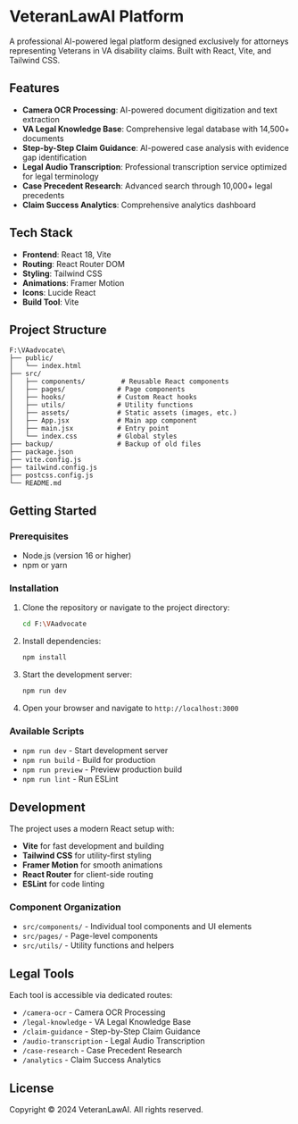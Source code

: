 # VeteranLawAI Platform

A professional AI-powered legal platform designed exclusively for attorneys representing Veterans in VA disability claims. Built with React, Vite, and Tailwind CSS.

## Features

- **Camera OCR Processing**: AI-powered document digitization and text extraction
- **VA Legal Knowledge Base**: Comprehensive legal database with 14,500+ documents
- **Step-by-Step Claim Guidance**: AI-powered case analysis with evidence gap identification
- **Legal Audio Transcription**: Professional transcription service optimized for legal terminology
- **Case Precedent Research**: Advanced search through 10,000+ legal precedents
- **Claim Success Analytics**: Comprehensive analytics dashboard

## Tech Stack

- **Frontend**: React 18, Vite
- **Routing**: React Router DOM
- **Styling**: Tailwind CSS
- **Animations**: Framer Motion
- **Icons**: Lucide React
- **Build Tool**: Vite

## Project Structure

```
F:\VAadvocate\
├── public/
│   └── index.html
├── src/
│   ├── components/         # Reusable React components
│   ├── pages/             # Page components
│   ├── hooks/             # Custom React hooks
│   ├── utils/             # Utility functions
│   ├── assets/            # Static assets (images, etc.)
│   ├── App.jsx            # Main app component
│   ├── main.jsx           # Entry point
│   └── index.css          # Global styles
├── backup/                # Backup of old files
├── package.json
├── vite.config.js
├── tailwind.config.js
├── postcss.config.js
└── README.md
```

## Getting Started

### Prerequisites

- Node.js (version 16 or higher)
- npm or yarn

### Installation

1. Clone the repository or navigate to the project directory:
   ```bash
   cd F:\VAadvocate
   ```

2. Install dependencies:
   ```bash
   npm install
   ```

3. Start the development server:
   ```bash
   npm run dev
   ```

4. Open your browser and navigate to `http://localhost:3000`

### Available Scripts

- `npm run dev` - Start development server
- `npm run build` - Build for production
- `npm run preview` - Preview production build
- `npm run lint` - Run ESLint

## Development

The project uses a modern React setup with:

- **Vite** for fast development and building
- **Tailwind CSS** for utility-first styling
- **Framer Motion** for smooth animations
- **React Router** for client-side routing
- **ESLint** for code linting

### Component Organization

- `src/components/` - Individual tool components and UI elements
- `src/pages/` - Page-level components
- `src/utils/` - Utility functions and helpers

## Legal Tools

Each tool is accessible via dedicated routes:

- `/camera-ocr` - Camera OCR Processing
- `/legal-knowledge` - VA Legal Knowledge Base
- `/claim-guidance` - Step-by-Step Claim Guidance
- `/audio-transcription` - Legal Audio Transcription
- `/case-research` - Case Precedent Research
- `/analytics` - Claim Success Analytics

## License

Copyright © 2024 VeteranLawAI. All rights reserved.